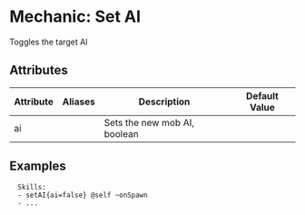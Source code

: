Mechanic: Set AI
================

Toggles the target AI

Attributes
----------

| Attribute | Aliases | Description                  | Default Value |
|-----------|---------|------------------------------|---------------|
| ai        |         | Sets the new mob AI, boolean |               |

  

Examples
--------

      Skills:
      - setAI{ai=false} @self ~onSpawn
      - ...
